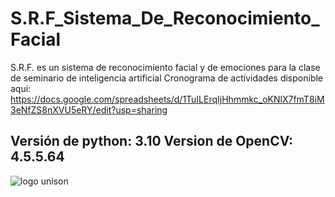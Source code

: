 # S.R.F_Sistema_De_Reconocimiento_Facial
 S.R.F. es un sistema de reconocimiento facial y de emociones para la clase de seminario de inteligencia artificial  Cronograma de actividades disponible aqui: https://docs.google.com/spreadsheets/d/1TuILErqIjHhmmkc_oKNlX7fmT8iM3eNfZS8nXVU5eRY/edit?usp=sharing
 
 Versión de python: 3.10
 Version de OpenCV: 4.5.5.64
 ----------------------------------------------------------------------------------------------------------------------------------------------------------------
![logo unison](https://user-images.githubusercontent.com/16214225/162680315-8265f469-8560-413f-85b0-be449c4b3a87.png)
